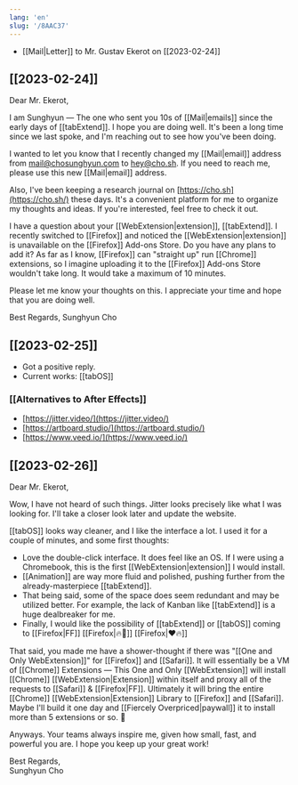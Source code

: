 ```yaml
---
lang: 'en'
slug: '/8AAC37'
---
```


- [[Mail|Letter]] to Mr. Gustav Ekerot on [[2023-02-24]]

## [[2023-02-24]]

Dear Mr. Ekerot,

I am Sunghyun — The one who sent you 10s of [[Mail|emails]] since the early days of [[tabExtend]]. I hope you are doing well. It's been a long time since we last spoke, and I'm reaching out to see how you've been doing.

I wanted to let you know that I recently changed my [[Mail|email]] address from [mail@chosunghyun.com](mailto:mail@chosunghyun.com) to [hey@cho.sh](mailto:hey@cho.sh). If you need to reach me, please use this new [[Mail|email]] address.

Also, I've been keeping a research journal on [https://cho.sh](https://cho.sh/) these days. It's a convenient platform for me to organize my thoughts and ideas. If you're interested, feel free to check it out.

I have a question about your [[WebExtension|extension]], [[tabExtend]]. I recently switched to [[Firefox]] and noticed the [[WebExtension|extension]] is unavailable on the [[Firefox]] Add-ons Store. Do you have any plans to add it? As far as I know, [[Firefox]] can "straight up" run [[Chrome]] extensions, so I imagine uploading it to the [[Firefox]] Add-ons Store wouldn't take long. It would take a maximum of 10 minutes.

Please let me know your thoughts on this. I appreciate your time and hope that you are doing well.

Best Regards,
Sunghyun Cho

## [[2023-02-25]]

- Got a positive reply.
- Current works: [[tabOS]]

### [[Alternatives to After Effects]]

- [https://jitter.video/](https://jitter.video/)
- [https://artboard.studio/](https://artboard.studio/)
- [https://www.veed.io/](https://www.veed.io/)

## [[2023-02-26]]

Dear Mr. Ekerot,

Wow, I have not heard of such things. Jitter looks precisely like what I was looking for. I'll take a closer look later and update the website.

[[tabOS]] looks way cleaner, and I like the interface a lot. I used it for a couple of minutes, and some first thoughts:

- Love the double-click interface. It does feel like an OS. If I were using a Chromebook, this is the first [[WebExtension|extension]] I would install.
- [[Animation]] are way more fluid and polished, pushing further from the already-masterpiece [[tabExtend]].
- That being said, some of the space does seem redundant and may be utilized better. For example, the lack of Kanban like [[tabExtend]] is a huge dealbreaker for me.
- Finally, I would like the possibility of [[tabExtend]] or [[tabOS]] coming to [[Firefox|FF]] [[Firefox|🔥🦊]] [[Firefox|❤🔥]]

That said, you made me have a shower-thought if there was "[[One and Only WebExtension]]" for [[Firefox]] and [[Safari]]. It will essentially be a VM of [[Chrome]] Extensions — This One and Only [[WebExtension]] will install [[Chrome]] [[WebExtension|Extension]] within itself and proxy all of the requests to [[Safari]] & [[Firefox|FF]]. Ultimately it will bring the entire [[Chrome]] [[WebExtension|Extension]] Library to [[Firefox]] and [[Safari]]. Maybe I'll build it one day and [[Fiercely Overpriced|paywall]] it to install more than 5 extensions or so. 🤣

Anyways. Your teams always inspire me, given how small, fast, and powerful you are. I hope you keep up your great work!

Best Regards,  
Sunghyun Cho
